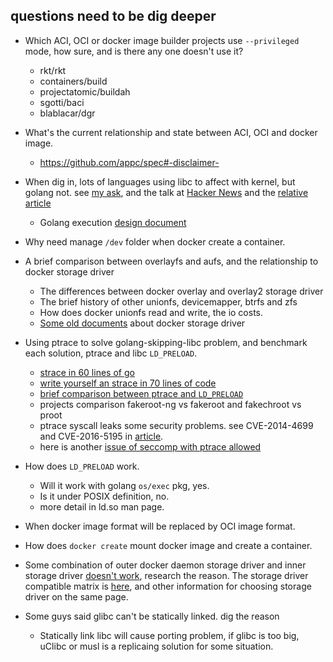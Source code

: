 questions need to be dig deeper
----

* Which ACI, OCI or docker image builder projects use `--privileged` mode, how sure, and is there any one doesn't use it?
	* rkt/rkt
	* containers/build
	* projectatomic/buildah
	* sgotti/baci
	* blablacar/dgr
* What's the current relationship and state between ACI, OCI and docker image.
	* https://github.com/appc/spec#-disclaimer-
* When dig in, lots of languages using libc to affect with kernel, but golang not. see [my ask](https://goo.gl/S4KJse), and the talk at [Hacker News](https://goo.gl/bFysCw) and the [relative article](https://goo.gl/1XmwtC)
	* Golang execution [design document](https://goo.gl/UY4vDB)
* Why need manage `/dev` folder when docker create a container.
* A brief comparison between overlayfs and aufs, and the relationship to docker storage driver
	* The differences between docker overlay and overlay2 storage driver
	* The brief history of other unionfs, devicemapper, btrfs and zfs
	* How does docker unionfs read and write, the io costs.
	* [Some old documents](https://git.io/vd17o) about docker storage driver

* Using ptrace to solve golang-skipping-libc problem, and benchmark each solution, ptrace and libc `LD_PRELOAD`.
	* [strace in 60 lines of go](https://hackernoon.com/strace-in-60-lines-of-go-b4b76e3ecd64)
	* [write yourself an strace in 70 lines of code](https://blog.nelhage.com/2010/08/write-yourself-an-strace-in-70-lines-of-code/)
	* [brief comparison between ptrace and `LD_PRELOAD`](https://fakeroot-ng.lingnu.com/index.php/Home_Page#Technical_differences_between_Fakeroot_and_Fakeroot-ng)
	* projects comparison fakeroot-ng vs fakeroot and fakechroot vs proot
	* ptrace syscall leaks some security problems. see CVE-2014-4699 and CVE-2016-5195 in [article](https://docs.docker.com/engine/security/non-events/).
	* here is another [issue of seccomp with ptrace allowed](https://blog.lizzie.io/linux-containers-in-500-loc.html#fn.51)

* How does `LD_PRELOAD` work.
	* Will it work with golang `os/exec` pkg, yes.
	* Is it under POSIX definition, no.
	* more detail in ld.so man page.

* When docker image format will be replaced by OCI image format.
* How does `docker create` mount docker image and create a container.
* Some combination of outer docker daemon storage driver and inner storage driver [doesn't work](https://goo.gl/cjKAUs), research the reason. The storage driver compatible matrix is [here](https://goo.gl/Me7EFF), and other information for choosing storage driver on the same page.

* Some guys said glibc can't be statically linked. dig the reason
	* Statically link libc will cause porting problem, if glibc is too big, uClibc or musl is a replicaing solution for some situation.
